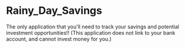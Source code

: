 # Rainy_Day_Savings
The only application that you'll need to track your savings and potential investment opportunities!! (This application does not link to your bank account, and cannot  invest money for you.)
